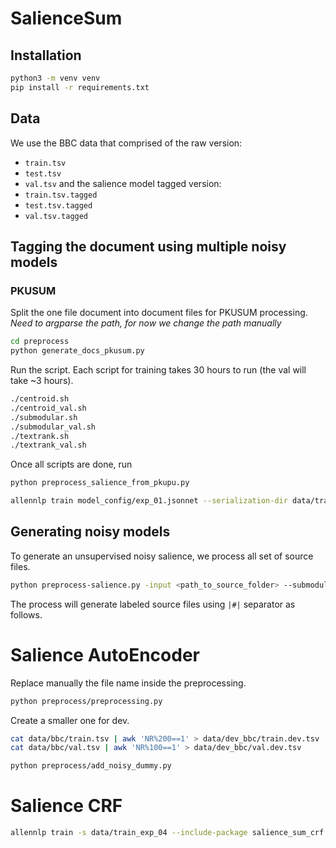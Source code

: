 # SalienceSum

## Installation
```bash
python3 -m venv venv
pip install -r requirements.txt
```

## Data
We use the BBC data that comprised of the raw version: 
- `train.tsv`
- `test.tsv`
- `val.tsv`
and the salience model tagged version:
- `train.tsv.tagged`
- `test.tsv.tagged`
- `val.tsv.tagged`

## Tagging the document using multiple noisy models
### PKUSUM
Split the one file document into document files for PKUSUM processing.
*Need to argparse the path, for now we change the path manually*
```bash
cd preprocess
python generate_docs_pkusum.py
```
Run the script. Each script for training takes 30 hours to run (the val will take ~3 hours).  
```bash
./centroid.sh
./centroid_val.sh
./submodular.sh
./submodular_val.sh
./textrank.sh
./textrank_val.sh
```
Once all scripts are done, run
```bash
python preprocess_salience_from_pkupu.py
```

```bash
allennlp train model_config/exp_01.jsonnet --serialization-dir data/train_01 --include-package salience_sum --file-friendly-logging
```
## Generating noisy models
To generate an unsupervised noisy salience, we process all set of source files.

```bash
python preprocess-salience.py -input <path_to_source_folder> --submodular --NER --textrank --compression -max-words 30
```

The process will generate labeled source files using `|#|` separator as follows.


# Salience AutoEncoder

Replace manually the file name inside the preprocessing.
```bash
python preprocess/preprocessing.py
```

Create a smaller one for dev.
```bash
cat data/bbc/train.tsv | awk 'NR%200==1' > data/dev_bbc/train.dev.tsv
cat data/bbc/val.tsv | awk 'NR%100==1' > data/dev_bbc/val.dev.tsv
```

```bash
python preprocess/add_noisy_dummy.py
```

# Salience CRF
```bash
allennlp train -s data/train_exp_04 --include-package salience_sum_crf
```